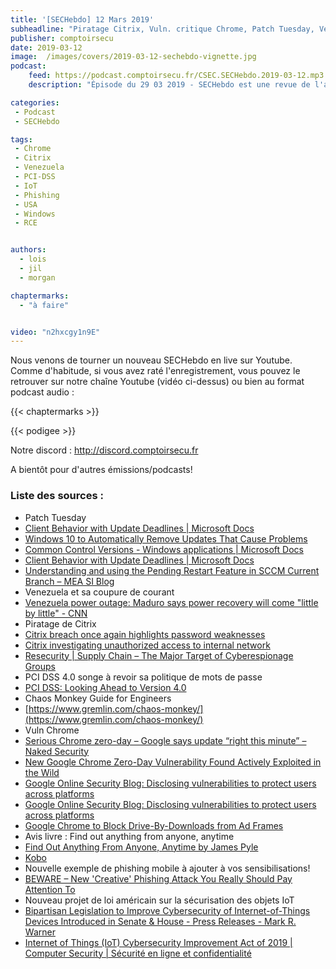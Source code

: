 ```yaml
---
title: '[SECHebdo] 12 Mars 2019'
subheadline: "Piratage Citrix, Vuln. critique Chrome, Patch Tuesday, Venezuela, PCI DSS 4, Loi IoT USA, Phishing Mobile, Chaos Monkeys, etc."
publisher: comptoirsecu
date: 2019-03-12
image:  /images/covers/2019-03-12-sechebdo-vignette.jpg
podcast:
    feed: https://podcast.comptoirsecu.fr/CSEC.SECHebdo.2019-03-12.mp3
    description: "Épisode du 29 03 2019 - SECHebdo est une revue de l'actualité cybersécurité réalisée en live sur Youtube, généralement le mardi soir."

categories:
 - Podcast
 - SECHebdo

tags:
 - Chrome
 - Citrix
 - Venezuela
 - PCI-DSS
 - IoT
 - Phishing
 - USA
 - Windows
 - RCE


authors:
  - lois
  - jil
  - morgan

chaptermarks:
  - "à faire"


video: "n2hxcgy1n9E"
---
```


Nous venons de tourner un nouveau SECHebdo en live sur Youtube. Comme d'habitude, si vous avez raté l'enregistrement, vous pouvez le retrouver sur notre chaîne Youtube (vidéo ci-dessus) ou bien au format podcast audio :

{{< chaptermarks >}}

{{< podigee >}}

Notre discord : <http://discord.comptoirsecu.fr>

A bientôt pour d'autres émissions/podcasts!

### Liste des sources :

*  Patch Tuesday
  * [Client Behavior with Update Deadlines | Microsoft Docs](https://docs.microsoft.com/de-de/security-updates/windowsupdateservices/18127631)
  * [Windows 10 to Automatically Remove Updates That Cause Problems](https://www.bleepingcomputer.com/news/microsoft/windows-10-to-automatically-remove-updates-that-cause-problems/)
  * [Common Control Versions - Windows applications | Microsoft Docs](https://docs.microsoft.com/en-us/windows/desktop/controls/common-control-versions)
  * [Client Behavior with Update Deadlines | Microsoft Docs](https://docs.microsoft.com/fr-fr/security-updates/windowsupdateservices/18127318)
  * [Understanding and using the Pending Restart Feature in SCCM Current Branch – MEA SI Blog](https://blogs.technet.microsoft.com/meamcs/2019/01/10/understanding-and-using-the-pending-restart-feature-in-sccm-current-branch/)
*  Venezuela et sa coupure de courant
  * [Venezuela power outage: Maduro says power recovery will come "little by little" - CNN](https://edition.cnn.com/2019/03/11/americas/venezuela-guaido-maduro-blackout/index.html)
*  Piratage de Citrix 
  * [Citrix breach once again highlights password weaknesses](https://www.computerweekly.com/news/252459162/Citrix-breach-once-again-highlights-password-weaknesses)
  * [Citrix investigating unauthorized access to internal network](https://www.citrix.com/blogs/2019/03/08/citrix-investigating-unauthorized-access-to-internal-network/)
  * [Resecurity | Supply Chain – The Major Target of Cyberespionage Groups](https://resecurity.com/blog/supply-chain-the-major-target-of-cyberespionage-groups/)
*  PCI DSS 4.0 songe à revoir sa politique de mots de passe
  * [PCI DSS: Looking Ahead to Version 4.0](https://blog.pcisecuritystandards.org/pci-dss-looking-ahead-to-version-4.0)
*  Chaos Monkey Guide for Engineers
  * [https://www.gremlin.com/chaos-monkey/](https://www.gremlin.com/chaos-monkey/)
*  Vuln Chrome
  * [Serious Chrome zero-day – Google says update “right this minute” – Naked Security](https://nakedsecurity.sophos.com/2019/03/06/serious-chrome-zero-day-google-says-update-right-this-minute/)
  * [New Google Chrome Zero-Day Vulnerability Found Actively Exploited in the Wild](https://amp.thehackernews.com/thn/2019/03/update-google-chrome-hack.html)
  * [Google Online Security Blog: Disclosing vulnerabilities to protect users across platforms](https://security.googleblog.com/2019/03/disclosing-vulnerabilities-to-protect.html)
  * [Google Online Security Blog: Disclosing vulnerabilities to protect users across platforms](https://security.googleblog.com/2019/03/disclosing-vulnerabilities-to-protect.html)
  * [Google Chrome to Block Drive-By-Downloads from Ad Frames](https://www.bleepingcomputer.com/news/security/google-chrome-to-block-drive-by-downloads-from-ad-frames/)
*  Avis livre : Find out anything from anyone, anytime
  * [Find Out Anything From Anyone, Anytime by James Pyle](https://www.goodreads.com/book/show/20629096-find-out-anything-from-anyone-anytime)
  * [Kobo](https://www.kobo.com/us/en/ebook/find-out-anything-from-anyone-anytime-5)
*  Nouvelle exemple de phishing mobile à ajouter à vos sensibilisations!
  * [BEWARE – New 'Creative' Phishing Attack You Really Should Pay Attention To](https://amp.thehackernews.com/thn/2019/03/ios-mobile-phishing-attack.html)
*  Nouveau projet de loi américain sur la sécurisation des objets IoT
  * [Bipartisan Legislation to Improve Cybersecurity of Internet-of-Things Devices Introduced in Senate & House - Press Releases - Mark R. Warner](https://www.warner.senate.gov/public/index.cfm/pressreleases?id=88A88A37-AD5E-4C01-932D-A23684AAD7AE)
  * [Internet of Things (IoT) Cybersecurity Improvement Act of 2019 | Computer Security | Sécurité en ligne et confidentialité](https://fr.scribd.com/document/401616402/Internet-of-Things-IoT-Cybersecurity-Improvement-Act-of-2019)
